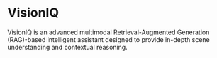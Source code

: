 # VisionIQ
VisionIQ is an advanced multimodal Retrieval-Augmented Generation (RAG)-based intelligent assistant designed to provide in-depth scene understanding and contextual reasoning. 
